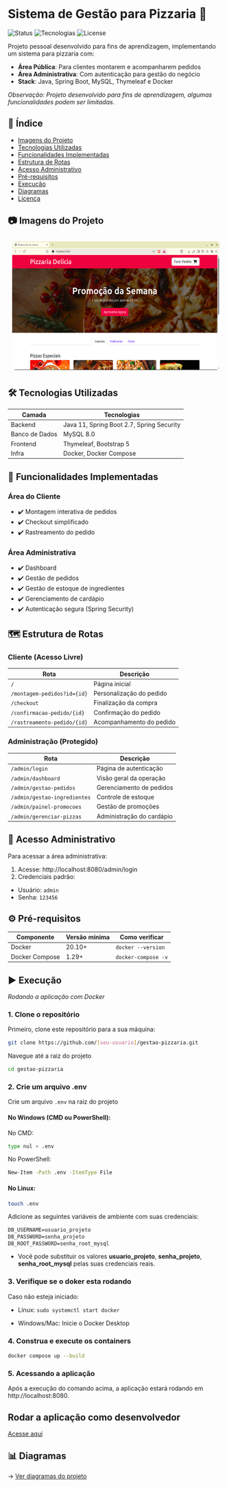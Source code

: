 


# Sistema de Gestão para Pizzaria 🍕

![Status](https://img.shields.io/badge/status-em%20desenvolvimento-yellow) 
![Tecnologias](https://img.shields.io/badge/tech-Java%20|%20Spring%20|%20MySQL%20|%20Thymeleaf-blue) 
![License](https://img.shields.io/badge/license-MIT-green)


Projeto pessoal desenvolvido para fins de aprendizagem, implementando um sistema  para pizzaria com:


- **Área Pública**: Para clientes montarem e acompanharem pedidos
- **Área Administrativa**: Com autenticação para gestão do negócio
- **Stack**: Java, Spring Boot, MySQL, Thymeleaf e Docker


*Observação: Projeto desenvolvido para fins de aprendizagem, algumas funcionalidades podem ser limitadas.*

## 📌 Índice

- [Imagens do Projeto](#tecnologias-utilizadas)
- [Tecnologias Utilizadas](#tecnologias-utilizadas)
- [Funcionalidades Implementadas](#-funcionalidades-implementadas)
- [Estrutura de Rotas](#estrutura-de-rotas)
- [Acesso Administrativo](#-acesso-administrativo)
- [Pré-requisitos](#pre-requisitos)
- [Execução](#execucao)
- [Diagramas](#-diagramas)
- [Licença](#-licença)


## 📷 Imagens do Projeto <a id="imagens-do-projeto"></a>

<div style="display: flex; overflow-x: auto; gap: 10px; padding: 10px;">
    <img src="imagens-do-projeto/tela1.png" style="height: 300px; border-radius: 8px;" />
    <img src="imagens-do-projeto/tela1-2.png" style="height: 300px; border-radius: 8px;" />
    <img src="imagens-do-projeto/tela2.png" style="height: 300px; border-radius: 8px;" />
    <img src="imagens-do-projeto/tela3.png" style="height: 300px; border-radius: 8px;" />
    <img src="imagens-do-projeto/tela4.png" style="height: 300px; border-radius: 8px;" />
    <img src="imagens-do-projeto/tela5.png" style="height: 300px; border-radius: 8px;" />
    <img src="imagens-do-projeto/tela6.png" style="height: 300px; border-radius: 8px;" />
    <img src="imagens-do-projeto/tela8.png" style="height: 300px; border-radius: 8px;" />
    <img src="imagens-do-projeto/tela7.png" style="height: 300px; border-radius: 8px;" />
    
</div>



## <a id="tecnologias-utilizadas"></a> 🛠️ Tecnologias Utilizadas


| Camada         | Tecnologias                              |
|----------------|------------------------------------------|
| Backend        | Java 11, Spring Boot 2.7, Spring Security|
| Banco de Dados | MySQL 8.0                                |
| Frontend       | Thymeleaf, Bootstrap 5                   |
| Infra          | Docker, Docker Compose                   |

## 🎯 Funcionalidades Implementadas

### Área do Cliente
- ✔️ Montagem interativa de pedidos
- ✔️ Checkout simplificado
- ✔️ Rastreamento do pedido

### Área Administrativa
- ✔️ Dashboard 
- ✔️ Gestão de pedidos
- ✔️ Gestão de estoque de ingredientes
- ✔️ Gerenciamento de cardápio
- ✔️ Autenticação segura (Spring Security)

## <a id="estrutura-de-rotas"></a> 🗺️ Estrutura de Rotas

### Cliente (Acesso Livre)
| Rota                          | Descrição                     |
|-------------------------------|-------------------------------|
| `/`                           | Página inicial                |
| `/montagem-pedidos?id={id}`   | Personalização do pedido      |
| `/checkout`                   | Finalização da compra         |
| `/confirmacao-pedido/{id}`    | Confirmação do pedido         |
| `/rastreamento-pedido/{id}`   | Acompanhamento do pedido      |

### Administração (Protegido)
| Rota                          | Descrição                     |
|-------------------------------|-------------------------------|
| `/admin/login`                | Página de autenticação        |
| `/admin/dashboard`            | Visão geral da operação       |
| `/admin/gestao-pedidos`       | Gerenciamento de pedidos      |
| `/admin/gestao-ingredientes`  | Controle de estoque           |
| `/admin/painel-promocoes`     | Gestão de promoções           |
| `/admin/gerenciar-pizzas`     | Administração do cardápio     |

## 🔐 Acesso Administrativo

Para acessar a área administrativa:

1. Acesse: http://localhost:8080/admin/login
2. Credenciais padrão:

- Usuário: ```admin```  
- Senha: ```123456```



## <a id="pre-requisitos"></a> ⚙️ Pré-requisitos

| Componente       | Versão mínima | Como verificar       |
|------------------|---------------|----------------------|
| Docker           | 20.10+        | `docker --version`   |
| Docker Compose   | 1.29+         | `docker-compose -v`  |



##   <a id="execucao"></a> ▶️ Execução

*Rodando a aplicação com Docker*

### 1. Clone o repositório

Primeiro, clone este repositório para a sua máquina:

```bash
git clone https://github.com/[seu-usuario]/gestao-pizzaria.git

```
Navegue até a raiz do projeto
```bash
cd gestao-pizzaria
```

### 2. Crie um arquivo .env
Crie um arquivo `.env` na raiz do projeto

#### No Windows (CMD ou PowerShell):

No CMD:

```bash
type nul > .env
```

No PowerShell:

```bash
New-Item -Path .env -ItemType File
```


#### No Linux:

```bash
touch .env
```

Adicione as seguintes variáveis de ambiente com suas credenciais:

``` 
DB_USERNAME=usuario_projeto
DB_PASSWORD=senha_projeto
DB_ROOT_PASSWORD=senha_root_mysql
```

- Você pode substituir os valores **usuario_projeto**, **senha_projeto**, **senha_root_mysql** pelas suas credenciais reais.

### 3. Verifique se o doker esta rodando
Caso não esteja iniciado:

- Linux: ```sudo systemctl start docker```

- Windows/Mac: Inicie o Docker Desktop

### 4. Construa e execute os containers

```bash
docker compose up --build
```

### 5. Acessando a aplicação
Após a execução do comando acima, a aplicação estará rodando em http://localhost:8080.

## Rodar a aplicação como desenvolvedor

[Acesse aqui](#https://github.com/Keven-Costa/sistema-de-gestao-para-pizzaria/blob/main/README-DEV.md)

## 📊 Diagramas
→ [Ver diagramas do projeto](#)


